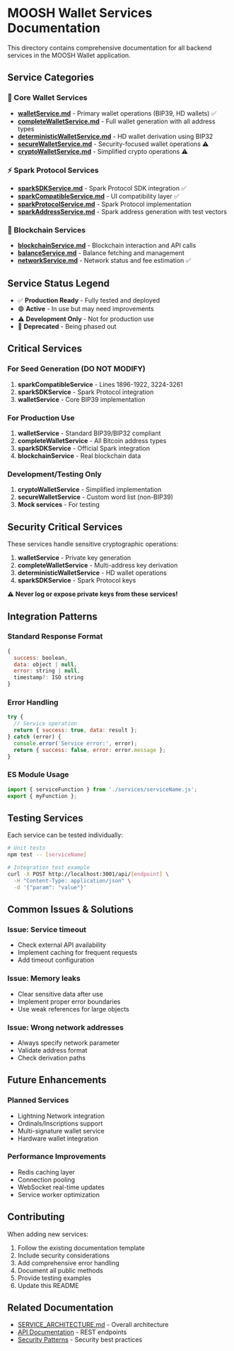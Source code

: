 # MOOSH Wallet Services Documentation

This directory contains comprehensive documentation for all backend services in the MOOSH Wallet application.

## Service Categories

### 🔐 Core Wallet Services
- **[walletService.md](./walletService.md)** - Primary wallet operations (BIP39, HD wallets) ✅
- **[completeWalletService.md](./completeWalletService.md)** - Full wallet generation with all address types
- **[deterministicWalletService.md](./deterministicWalletService.md)** - HD wallet derivation using BIP32
- **[secureWalletService.md](./secureWalletService.md)** - Security-focused wallet operations ⚠️
- **[cryptoWalletService.md](./cryptoWalletService.md)** - Simplified crypto operations ⚠️

### ⚡ Spark Protocol Services
- **[sparkSDKService.md](./sparkSDKService.md)** - Spark Protocol SDK integration ✅
- **[sparkCompatibleService.md](./sparkCompatibleService.md)** - UI compatibility layer ✅
- **[sparkProtocolService.md](./sparkProtocolService.md)** - Spark Protocol implementation
- **[sparkAddressService.md](./sparkAddressService.md)** - Spark address generation with test vectors

### 🔗 Blockchain Services
- **[blockchainService.md](./blockchainService.md)** - Blockchain interaction and API calls
- **[balanceService.md](./balanceService.md)** - Balance fetching and management
- **[networkService.md](./networkService.md)** - Network status and fee estimation ✅

## Service Status Legend
- ✅ **Production Ready** - Fully tested and deployed
- 🟢 **Active** - In use but may need improvements
- ⚠️ **Development Only** - Not for production use
- 🔄 **Deprecated** - Being phased out

## Critical Services

### For Seed Generation (DO NOT MODIFY)
1. **sparkCompatibleService** - Lines 1896-1922, 3224-3261
2. **sparkSDKService** - Spark Protocol integration
3. **walletService** - Core BIP39 implementation

### For Production Use
1. **walletService** - Standard BIP39/BIP32 compliant
2. **completeWalletService** - All Bitcoin address types
3. **sparkSDKService** - Official Spark integration
4. **blockchainService** - Real blockchain data

### Development/Testing Only
1. **cryptoWalletService** - Simplified implementation
2. **secureWalletService** - Custom word list (non-BIP39)
3. **Mock services** - For testing

## Security Critical Services

These services handle sensitive cryptographic operations:

1. **walletService** - Private key generation
2. **completeWalletService** - Multi-address key derivation
3. **deterministicWalletService** - HD wallet operations
4. **sparkSDKService** - Spark Protocol keys

⚠️ **Never log or expose private keys from these services!**

## Integration Patterns

### Standard Response Format
```javascript
{
  success: boolean,
  data: object | null,
  error: string | null,
  timestamp?: ISO string
}
```

### Error Handling
```javascript
try {
  // Service operation
  return { success: true, data: result };
} catch (error) {
  console.error('Service error:', error);
  return { success: false, error: error.message };
}
```

### ES Module Usage
```javascript
import { serviceFunction } from './services/serviceName.js';
export { myFunction };
```

## Testing Services

Each service can be tested individually:

```bash
# Unit tests
npm test -- [serviceName]

# Integration test example
curl -X POST http://localhost:3001/api/[endpoint] \
  -H "Content-Type: application/json" \
  -d '{"param": "value"}'
```

## Common Issues & Solutions

### Issue: Service timeout
- Check external API availability
- Implement caching for frequent requests
- Add timeout configuration

### Issue: Memory leaks
- Clear sensitive data after use
- Implement proper error boundaries
- Use weak references for large objects

### Issue: Wrong network addresses
- Always specify network parameter
- Validate address format
- Check derivation paths

## Future Enhancements

### Planned Services
- Lightning Network integration
- Ordinals/Inscriptions support
- Multi-signature wallet service
- Hardware wallet integration

### Performance Improvements
- Redis caching layer
- Connection pooling
- WebSocket real-time updates
- Service worker optimization

## Contributing

When adding new services:

1. Follow the existing documentation template
2. Include security considerations
3. Add comprehensive error handling
4. Document all public methods
5. Provide testing examples
6. Update this README

## Related Documentation
- [SERVICE_ARCHITECTURE.md](./SERVICE_ARCHITECTURE.md) - Overall architecture
- [API Documentation](../api/api-endpoints.md) - REST endpoints
- [Security Patterns](../../development/SECURITY_PATTERNS.md) - Security best practices